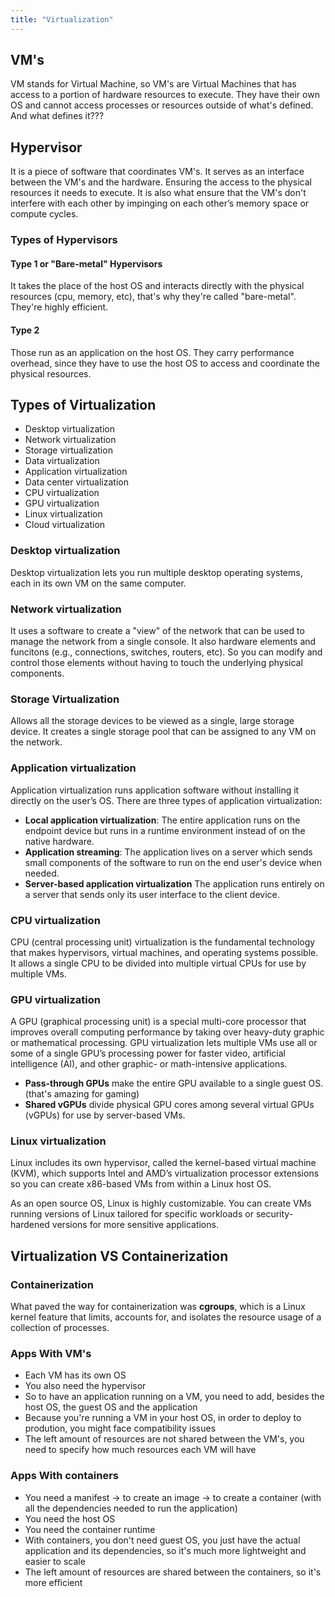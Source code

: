 ```yaml
---
title: "Virtualization"
---
```


## VM's

VM stands for Virtual Machine, so VM's are Virtual Machines that has access to a portion of hardware resources to execute. They have their own OS and cannot access processes or resources outside of what's defined. And what defines it???

## Hypervisor

It is a piece of software that coordinates VM's. It serves as an interface between the VM's and the hardware. Ensuring the access to the physical resources it needs to execute. It is also what ensure that the VM's don't interfere with each other by impinging on each other’s memory space or compute cycles.

### Types of Hypervisors

#### Type 1 or "Bare-metal" Hypervisors

It takes the place of the host OS and interacts directly with the physical resources (cpu, memory, etc), that's why they're called "bare-metal". They're highly efficient.

#### Type 2

Those run as an application on the host OS. They carry performance overhead, since they have to use the host OS to access and coordinate the physical resources.

## Types of Virtualization

- Desktop virtualization
- Network virtualization
- Storage virtualization
- Data virtualization
- Application virtualization
- Data center virtualization
- CPU virtualization
- GPU virtualization
- Linux virtualization
- Cloud virtualization

### Desktop virtualization

Desktop virtualization lets you run multiple desktop operating systems, each in its own VM on the same computer.

### Network virtualization

It uses a software to create a "view" of the network that can be used to manage the network from a single console. It also hardware elements and funcitons (e.g., connections, switches, routers, etc). So you can modify and control those elements without having to touch the underlying physical components.

### Storage Virtualization

Allows all the storage devices to be viewed as a single, large storage device. It creates a single storage pool that can be assigned to any VM on the network.

### Application virtualization

Application virtualization runs application software without installing it directly on the user’s OS. There are three types of application virtualization:

- **Local application virtualization**: The entire application runs on the endpoint device but runs in a runtime environment instead of on the native hardware.
- **Application streaming**: The application lives on a server which sends small components of the software to run on the end user's device when needed.
- **Server-based application virtualization** The application runs entirely on a server that sends only its user interface to the client device.

### CPU virtualization

CPU (central processing unit) virtualization is the fundamental technology that makes hypervisors, virtual machines, and operating systems possible. It allows a single CPU to be divided into multiple virtual CPUs for use by multiple VMs.

### GPU virtualization

A GPU (graphical processing unit) is a special multi-core processor that improves overall computing performance by taking over heavy-duty graphic or mathematical processing. GPU virtualization lets multiple VMs use all or some of a single GPU’s processing power for faster video, artificial intelligence (AI), and other graphic- or math-intensive applications.

- **Pass-through GPUs** make the entire GPU available to a single guest OS. (that's amazing for gaming)
- **Shared vGPUs** divide physical GPU cores among several virtual GPUs (vGPUs) for use by server-based VMs.

### Linux virtualization

Linux includes its own hypervisor, called the kernel-based virtual machine (KVM), which supports Intel and AMD’s virtualization processor extensions so you can create x86-based VMs from within a Linux host OS.

As an open source OS, Linux is highly customizable. You can create VMs running versions of Linux tailored for specific workloads or security-hardened versions for more sensitive applications.

## Virtualization VS Containerization

### Containerization

What paved the way for containerization was **cgroups**, which is a Linux kernel feature that limits, accounts for, and isolates the resource usage of a collection of processes.

### Apps With VM's

- Each VM has its own OS
- You also need the hypervisor
- So to have an application running on a VM, you need to add, besides the host OS, the guest OS and the application
- Because you're running a VM in your host OS, in order to deploy to prodution, you might face compatibility issues
- The left amount of resources are not shared between the VM's, you need to specify how much resources each VM will have

### Apps With containers

- You need a manifest -> to create an image -> to create a container (with all the dependencies needed to run the application)
- You need the host OS
- You need the container runtime
- With containers, you don't need guest OS, you just have the actual application and its dependencies, so it's much more lightweight and easier to scale
- The left amount of resources are shared between the containers, so it's more efficient
